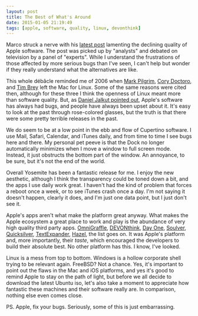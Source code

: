 ```yaml
---
layout: post
title: The Best of What's Around
date: 2015-01-05 21:19:49
tags: [apple, software, quality, linux, devonthink]
---
```


Marco struck a nerve with his [latest post][1] lamenting the declining quality of Apple software. The post was picked up by "analysts" and debated on television by a panel of "experts". While I understand the frustrations of those affected by more serious bugs than I've seen, I can't help but wonder if they really understand what the alternatives are like. 

This whole débâcle reminded me of 2006 when [Mark Pilgrim][2], [Cory Doctoro][3], and [Tim Brey][4] left the Mac for Linux. Some of the same reasons were cited then, although for these three I think the openness of Linux meant more than software quality. But, as [Daniel Jalkut pointed out][5], Apple's software has always had bugs, and people have always been upset about it. It's easy to look at the past through rose-colored glasses, but the truth is that there were some pretty terrible releases in the past.  

We do seem to be at a low point in the ebb and flow of Cupertino software. I use Mail, Safari, Calendar, and iTunes daily, and from time to time I see bugs here and there. My personal pet peeve is that the Dock no longer automatically minimizes when I move a window to full screen mode. Instead, it just obstructs the bottom part of the window. An annoyance, to be sure, but it's not the end of the world. 

Overall Yosemite has been a fantastic release for me. I enjoy the new aesthetic, although I think the transparency could be toned down a bit, and the apps I use daily work great. I haven't had the kind of problem that forces a reboot once a week, or to see iTunes crash once a day. I'm not saying it doesn't happen, clearly it does, and I'm just one data point, but I just don't see it. 

Apple's apps aren't what make the platform great anyway. What makes the Apple ecosystem a great place to work and play is the abundance of very high quality third party apps. [OmniGraffle][6], [DEVONthink][7], [Day One][8], [Soulver][9], [Quicksilver][10], [TextExpander][11], [Hazel][12], the list goes on. It was Apple's platform and, more importantly, their *taste*, which encouraged the developers to build their absolute best. No other platform has this. I know, I've looked. 

Linux is a mess from top to bottom. Windows is a hollow corporate shell trying to be relevant again. FreeBSD? Not a chance. Yes, it's important to point out the flaws in the Mac and iOS platforms, and yes it's good to remind Apple to stay on the path of light, but before we all decide to download the latest Ubuntu iso, let's also take a moment to appreciate how fantastic these machines and their software really are. In comparison, nothing else even comes close. 





PS. Apple, fix your bugs. Seriously, some of this is just embarrassing.


[1]: http://www.marco.org/2015/01/04/apple-lost-functional-high-ground
[2]: https://web.archive.org/web/20060613074151/http://diveintomark.org/archives/2006/06/02/when-the-bough-breaks,
[3]: http://boingboing.net/2006/06/29/mark-pilgrims-list-o.html
[4]: http://www.tbray.org/ongoing/When/200x/2006/06/15/Switch-From-Mac
[5]: http://bitsplitting.org/2015/01/05/the-functional-high-ground/
[6]: https://www.omnigroup.com/omnigraffle/
[7]: http://www.devontechnologies.com/products/devonthink/overview.html
[8]: http://dayoneapp.com
[9]: http://acqualia.com/soulver/
[10]: https://jonathanbuys.com/10-14-2013/Quicksilver.html
[11]: http://smilesoftware.com/TextExpander/index.html
[12]: http://www.noodlesoft.com/hazel.php
